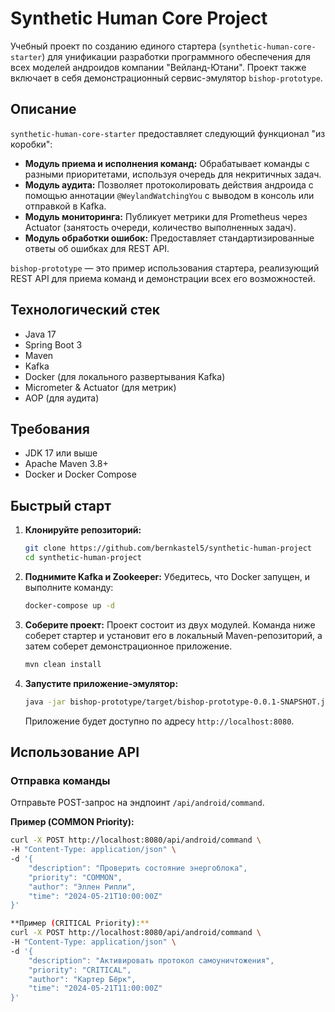 # Synthetic Human Core Project

Учебный проект по созданию единого стартера (`synthetic-human-core-starter`) для унификации разработки программного обеспечения для всех моделей андроидов компании "Вейланд-Ютани". Проект также включает в себя демонстрационный сервис-эмулятор `bishop-prototype`.

## Описание

`synthetic-human-core-starter` предоставляет следующий функционал "из коробки":

*   **Модуль приема и исполнения команд:** Обрабатывает команды с разными приоритетами, используя очередь для некритичных задач.
*   **Модуль аудита:** Позволяет протоколировать действия андроида с помощью аннотации `@WeylandWatchingYou` с выводом в консоль или отправкой в Kafka.
*   **Модуль мониторинга:** Публикует метрики для Prometheus через Actuator (занятость очереди, количество выполненных задач).
*   **Модуль обработки ошибок:** Предоставляет стандартизированные ответы об ошибках для REST API.

`bishop-prototype` — это пример использования стартера, реализующий REST API для приема команд и демонстрации всех его возможностей.

## Технологический стек

*   Java 17
*   Spring Boot 3
*   Maven
*   Kafka
*   Docker (для локального развертывания Kafka)
*   Micrometer & Actuator (для метрик)
*   AOP (для аудита)

## Требования

*   JDK 17 или выше
*   Apache Maven 3.8+
*   Docker и Docker Compose

## Быстрый старт

1.  **Клонируйте репозиторий:**
    ```bash
    git clone https://github.com/bernkastel5/synthetic-human-project
    cd synthetic-human-project
    ```

2.  **Поднимите Kafka и Zookeeper:**
    Убедитесь, что Docker запущен, и выполните команду:
    ```bash
    docker-compose up -d
    ```

3.  **Соберите проект:**
    Проект состоит из двух модулей. Команда ниже соберет стартер и установит его в локальный Maven-репозиторий, а затем соберет демонстрационное приложение.
    ```bash
    mvn clean install
    ```

4.  **Запустите приложение-эмулятор:**
    ```bash
    java -jar bishop-prototype/target/bishop-prototype-0.0.1-SNAPSHOT.jar
    ```
    Приложение будет доступно по адресу `http://localhost:8080`.

## Использование API

### Отправка команды

Отправьте POST-запрос на эндпоинт `/api/android/command`.

**Пример (COMMON Priority):**
```bash
curl -X POST http://localhost:8080/api/android/command \
-H "Content-Type: application/json" \
-d '{
    "description": "Проверить состояние энергоблока",
    "priority": "COMMON",
    "author": "Эллен Рипли",
    "time": "2024-05-21T10:00:00Z"
}'

**Пример (CRITICAL Priority):**
curl -X POST http://localhost:8080/api/android/command \
-H "Content-Type: application/json" \
-d '{
    "description": "Активировать протокол самоуничтожения",
    "priority": "CRITICAL",
    "author": "Картер Бёрк",
    "time": "2024-05-21T11:00:00Z"
}'
